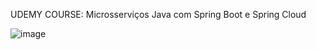 UDEMY COURSE: 
Microsserviços Java com Spring Boot e Spring Cloud


![image](https://github.com/user-attachments/assets/1f80dbb9-a8e9-45a1-a847-b9af764b90ee)
